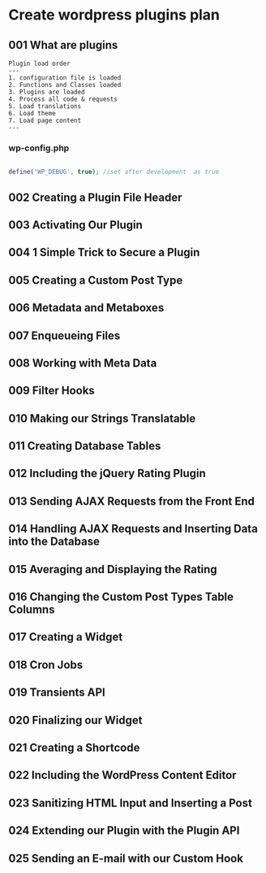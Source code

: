 # Create wordpress plugins plan

## 001 What are plugins
    
    Plugin load order
    ---
    1. configuration file is loaded
    2. Functions and Classes loaded
    3. Plugins are loaded
    4. Process all code & requests
    5. Load translations
    6. Load theme
    7. Load page content
    ---

### wp-config.php
```php

define('WP_DEBUG', true); //set after development  as true
```

## 002 Creating a Plugin File Header

## 003 Activating Our Plugin

## 004 1 Simple Trick to Secure a Plugin

## 005 Creating a Custom Post Type

## 006 Metadata and Metaboxes

## 007 Enqueueing Files

## 008 Working with Meta Data

## 009 Filter Hooks

## 010 Making our Strings Translatable

## 011 Creating Database Tables

## 012 Including the jQuery Rating Plugin

## 013 Sending AJAX Requests from the Front End

## 014 Handling AJAX Requests and Inserting Data into the Database

## 015 Averaging and Displaying the Rating

## 016 Changing the Custom Post Types Table Columns

## 017 Creating a Widget

## 018 Cron Jobs

## 019 Transients API

## 020 Finalizing our Widget

## 021 Creating a Shortcode

## 022 Including the WordPress Content Editor

## 023 Sanitizing HTML Input and Inserting a Post

## 024 Extending our Plugin with the Plugin API

## 025 Sending an E-mail with our Custom Hook
